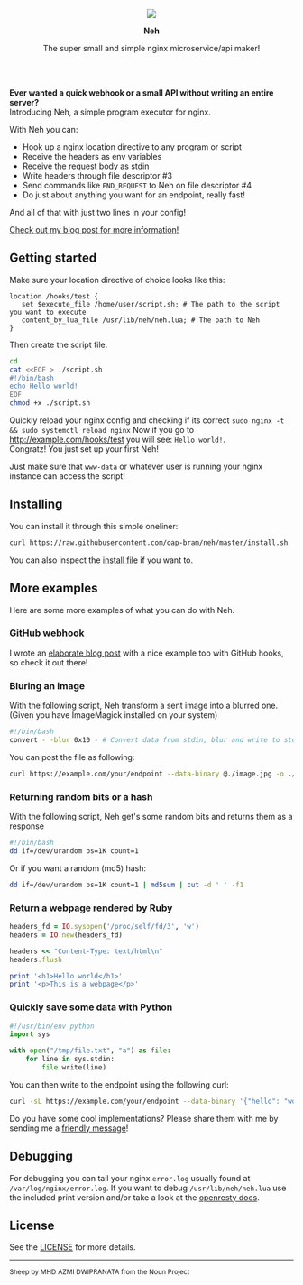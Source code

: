 <p align="center">  
<img src="https://user-images.githubusercontent.com/3514405/76737891-e0dc9180-6769-11ea-85a4-a8b5bf26d122.png" />
</p>
<p align="center"><strong>Neh</strong></p>
<p align="center">The super small and simple nginx microservice/api maker!</p>
<br/>
<br/>  

**Ever wanted a quick webhook or a small API without writing an entire server?**  
Introducing Neh, a simple program executor for nginx.  

With Neh you can:
  * Hook up a nginx location directive to any program or script
  * Receive the headers as env variables
  * Receive the request body as stdin
  * Write headers through file descriptor #3
  * Send commands like `END_REQUEST` to Neh on file descriptor #4
  * Do just about anything you want for an endpoint, really fast!

And all of that with just two lines in your config!

[Check out my blog post for more information!](https://bram.dingelstad.xyz/blog/introducing-neh)

## Getting started

Make sure your location directive of choice looks like this:

 ```nginx
location /hooks/test {
    set $execute_file /home/user/script.sh; # The path to the script you want to execute
    content_by_lua_file /usr/lib/neh/neh.lua; # The path to Neh
}
```

Then create the script file:

```bash
cd
cat <<EOF > ./script.sh
#!/bin/bash
echo Hello world!
EOF
chmod +x ./script.sh
```

Quickly reload your nginx config and checking if its correct `sudo nginx -t && sudo systemctl reload nginx`
Now if you go to http://example.com/hooks/test you will see: `Hello world!`.  
Congratz! You just set up your first Neh!

Just make sure that `www-data` or whatever user is running your nginx instance can access the script!

## Installing
You can install it through this simple oneliner:
```bash
curl https://raw.githubusercontent.com/oap-bram/neh/master/install.sh | sh
```
You can also inspect the [install file](https://raw.githubusercontent.com/oap-bram/neh/master/install.sh) if you want to.

## More examples
Here are some more examples of what you can do with Neh.

### GitHub webhook

I wrote an [elaborate blog post](https://bram.dingelstad.xyz/blog/introducing-neh) with a nice example too with GitHub hooks, so check it out there!

### Bluring an image
With the following script, Neh transform a sent image into a blurred one. (Given you have ImageMagick installed on your system)

```bash
#!/bin/bash
convert - -blur 0x10 - # Convert data from stdin, blur and write to stdout

```
You can post the file as following:
```bash
curl https://example.com/your/endpoint --data-binary @./image.jpg -o ./blurred.jpg
```

### Returning random bits or a hash
With the following script, Neh get's some random bits and returns them as a response
```bash
#!/bin/bash
dd if=/dev/urandom bs=1K count=1
```

Or if you want a random (md5) hash:
```bash
dd if=/dev/urandom bs=1K count=1 | md5sum | cut -d ' ' -f1
```

### Return a webpage rendered by Ruby
```ruby
headers_fd = IO.sysopen('/proc/self/fd/3', 'w')
headers = IO.new(headers_fd)

headers << "Content-Type: text/html\n"
headers.flush

print '<h1>Hello world</h1>'
print '<p>This is a webpage</p>'
```

### Quickly save some data with Python
```python
#!/usr/bin/env python
import sys

with open("/tmp/file.txt", "a") as file:
    for line in sys.stdin:
        file.write(line)
```
You can then write to the endpoint using the following curl:
```bash
curl -sL https://example.com/your/endpoint --data-binary '{"hello": "world"}'
```

Do you have some cool implementations? Please share them with me by sending me a <a href="mailto:hey+a_cool_neh_implementation@hexli.me?subject=I got this cool Neh Implementation">friendly message</a>!

## Debugging

For debugging you can tail your nginx `error.log` usually found at `/var/log/nginx/error.log`.
If you want to debug `/usr/lib/neh/neh.lua` use the included print version and/or take a look at the [openresty docs](https://github.com/openresty/lua-nginx-module).

## License

See the [LICENSE](/LICENSE) for more details.


---
<sup>Sheep by MHD AZMI DWIPRANATA from the Noun Project</sup>
